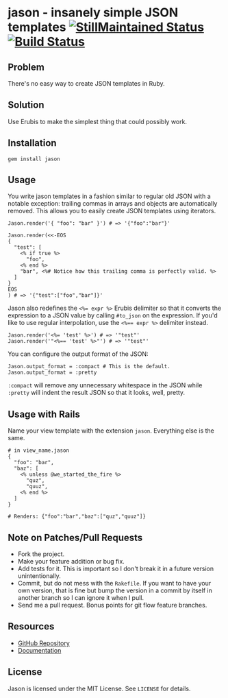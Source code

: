 # jason - insanely simple JSON templates [![StillMaintained Status](http://stillmaintained.com/CapnKernul/jason.png)](http://stillmaintained.com/CapnKernul/jason) [![Build Status](http://travis-ci.org/CapnKernul/jason.png)](http://travis-ci.org/CapnKernul/jason) #

## Problem ##

There's no easy way to create JSON templates in Ruby.

## Solution ##

Use Erubis to make the simplest thing that could possibly work.

## Installation ##

    gem install jason

## Usage ##

You write jason templates in a fashion similar to regular old JSON with a
notable exception: trailing commas in arrays and objects are automatically
removed. This allows you to easily create JSON templates using iterators.

    Jason.render('{ "foo": "bar" }') # => '{"foo":"bar"}'
    
    Jason.render(<<-EOS
    {
      "test": [
        <% if true %>
          "foo",
        <% end %>
        "bar", <%# Notice how this trailing comma is perfectly valid. %>
      ]
    }
    EOS
    ) # => '{"test":["foo","bar"]}'

Jason also redefines the `<%= expr %>` Erubis delimiter so that it converts the
expression to a JSON value by calling `#to_json` on the expression. If you'd
like to use regular interpolation, use the `<%== expr %>` delimiter instead.

    Jason.render('<%= 'test' %>') # => '"test"'
    Jason.render('"<%== 'test' %>"') # => '"test"'

You can configure the output format of the JSON:

    Jason.output_format = :compact # This is the default.
    Jason.output_format = :pretty

`:compact` will remove any unnecessary whitespace in the JSON while `:pretty`
will indent the result JSON so that it looks, well, pretty.

## Usage with Rails ##

Name your view template with the extension `jason`. Everything else is the same.

    # in view_name.jason
    {
      "foo": "bar",
      "baz": [
        <% unless @we_started_the_fire %>
          "quz",
          "quuz",
        <% end %>
      ]
    }
    
    # Renders: {"foo":"bar","baz":["quz","quuz"]}

## Note on Patches/Pull Requests ##

* Fork the project.
* Make your feature addition or bug fix.
* Add tests for it. This is important so I don't break it in a future version unintentionally.
* Commit, but do not mess with the `Rakefile`. If you want to have your own version, that is fine but bump the version in a commit by itself in another branch so I can ignore it when I pull.
* Send me a pull request. Bonus points for git flow feature branches.

## Resources ##

* [GitHub Repository](https://github.com/CapnKernul/jason)
* [Documentation](http://rubydoc.info/github/CapnKernul/jason)

## License ##

Jason is licensed under the MIT License. See `LICENSE` for details.